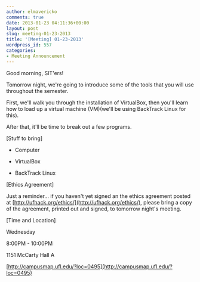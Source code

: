```yaml
---
author: elmavericko
comments: true
date: 2013-01-23 04:11:36+00:00
layout: post
slug: meeting-01-23-2013
title: '[Meeting] 01-23-2013'
wordpress_id: 557
categories:
- Meeting Announcement
---
```


Good morning, SIT'ers!  

  

Tomorrow night, we're going to introduce some of the tools that you will use throughout the semester.  

  

First, we'll walk you through the installation of VirtualBox, then you'll learn how to load up a virtual machine (VM)(we'll be using BackTrack Linux for this).  
  

  

After that, it'll be time to break out a few programs.  

  

  

[Stuff to bring]  

- Computer  

- VirtualBox  

- BackTrack Linux  

  

  

[Ethics Agreement]  

Just a reminder... if you haven't yet signed an the ethics agreement posted at [http://ufhack.org/ethics/](http://ufhack.org/ethics/), please bring a copy of the agreement, printed out and signed, to tomorrow night's meeting.  

  

  

[Time and Location]  

Wednesday  

8:00PM - 10:00PM  

1151 McCarty Hall A  

[http://campusmap.ufl.edu/?loc=0495](http://campusmap.ufl.edu/?loc=0495)
